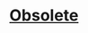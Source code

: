 # [Obsolete](https://github.com/pmmp/PocketMine-MP/commit/cc1a3d695f7deb223c9084c5af857d0f2b212dda)
